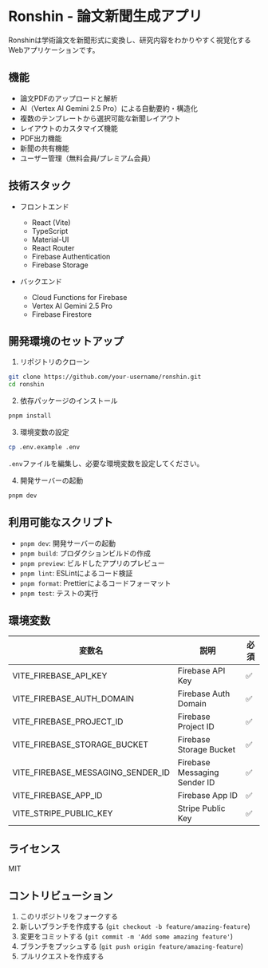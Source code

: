 # Ronshin - 論文新聞生成アプリ

Ronshinは学術論文を新聞形式に変換し、研究内容をわかりやすく視覚化するWebアプリケーションです。

## 機能

- 論文PDFのアップロードと解析
- AI（Vertex AI Gemini 2.5 Pro）による自動要約・構造化
- 複数のテンプレートから選択可能な新聞レイアウト
- レイアウトのカスタマイズ機能
- PDF出力機能
- 新聞の共有機能
- ユーザー管理（無料会員/プレミアム会員）

## 技術スタック

- フロントエンド
  - React (Vite)
  - TypeScript
  - Material-UI
  - React Router
  - Firebase Authentication
  - Firebase Storage

- バックエンド
  - Cloud Functions for Firebase
  - Vertex AI Gemini 2.5 Pro
  - Firebase Firestore

## 開発環境のセットアップ

1. リポジトリのクローン
```bash
git clone https://github.com/your-username/ronshin.git
cd ronshin
```

2. 依存パッケージのインストール
```bash
pnpm install
```

3. 環境変数の設定
```bash
cp .env.example .env
```
`.env`ファイルを編集し、必要な環境変数を設定してください。

4. 開発サーバーの起動
```bash
pnpm dev
```

## 利用可能なスクリプト

- `pnpm dev`: 開発サーバーの起動
- `pnpm build`: プロダクションビルドの作成
- `pnpm preview`: ビルドしたアプリのプレビュー
- `pnpm lint`: ESLintによるコード検証
- `pnpm format`: Prettierによるコードフォーマット
- `pnpm test`: テストの実行

## 環境変数

| 変数名 | 説明 | 必須 |
|--------|------|------|
| VITE_FIREBASE_API_KEY | Firebase API Key | ✅ |
| VITE_FIREBASE_AUTH_DOMAIN | Firebase Auth Domain | ✅ |
| VITE_FIREBASE_PROJECT_ID | Firebase Project ID | ✅ |
| VITE_FIREBASE_STORAGE_BUCKET | Firebase Storage Bucket | ✅ |
| VITE_FIREBASE_MESSAGING_SENDER_ID | Firebase Messaging Sender ID | ✅ |
| VITE_FIREBASE_APP_ID | Firebase App ID | ✅ |
| VITE_STRIPE_PUBLIC_KEY | Stripe Public Key | ✅ |

## ライセンス

MIT

## コントリビューション

1. このリポジトリをフォークする
2. 新しいブランチを作成する (`git checkout -b feature/amazing-feature`)
3. 変更をコミットする (`git commit -m 'Add some amazing feature'`)
4. ブランチをプッシュする (`git push origin feature/amazing-feature`)
5. プルリクエストを作成する
